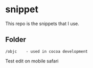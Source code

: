 snippet
=======

This repo is the snippets that I use.

## Folder

```
/objc    - used in cocoa development

```

Test edit on mobile safari

